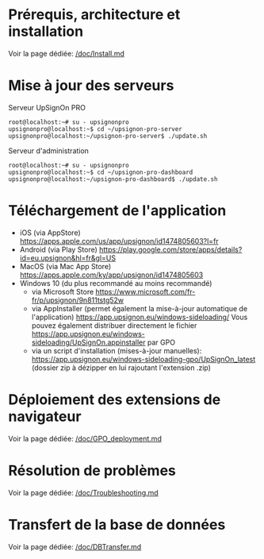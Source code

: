 # Prérequis, architecture et installation

Voir la page dédiée: [/doc/Install.md](/doc/Install.md)

# Mise à jour des serveurs

Serveur UpSignOn PRO

```
root@localhost:~# su - upsignonpro
upsignonpro@localhost:~$ cd ~/upsignon-pro-server
upsignonpro@localhost:~/upsignon-pro-server$ ./update.sh
```

Serveur d'administration

```
root@localhost:~# su - upsignonpro
upsignonpro@localhost:~$ cd ~/upsignon-pro-dashboard
upsignonpro@localhost:~/upsignon-pro-dashboard$ ./update.sh
```

# Téléchargement de l'application

- iOS (via AppStore) https://apps.apple.com/us/app/upsignon/id1474805603?l=fr
- Android (via Play Store) https://play.google.com/store/apps/details?id=eu.upsignon&hl=fr&gl=US
- MacOS (via Mac App Store) https://apps.apple.com/ky/app/upsignon/id1474805603
- Windows 10 (du plus recommandé au moins recommandé)
  - via Microsoft Store https://www.microsoft.com/fr-fr/p/upsignon/9n811tstg52w
  - via AppInstaller (permet également la mise-à-jour automatique de l'application) https://app.upsignon.eu/windows-sideloading/
    Vous pouvez également distribuer directement le fichier https://app.upsignon.eu/windows-sideloading/UpSignOn.appinstaller par GPO
  - via un script d'installation (mises-à-jour manuelles): https://app.upsignon.eu/windows-sideloading-gpo/UpSignOn_latest (dossier zip à dézipper en lui rajoutant l'extension .zip)

# Déploiement des extensions de navigateur

Voir la page dédiée: [/doc/GPO_deployment.md](/doc/GPO_deployment.md)

# Résolution de problèmes

Voir la page dédiée: [/doc/Troubleshooting.md](/doc/Troubleshooting.md)

# Transfert de la base de données

Voir la page dédiée: [/doc/DBTransfer.md](/doc/DBTransfer.md)
